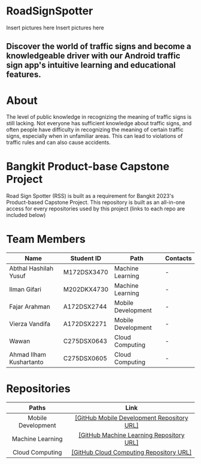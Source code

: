 # RoadSignSpotter

Insert pictures here
Insert pictures here

## Discover the world of traffic signs and become a knowledgeable driver with our Android traffic sign app's intuitive learning and educational features.

# About
The level of public knowledge in recognizing the meaning of traffic signs is still lacking. Not everyone has sufficient knowledge about traffic signs, and often people have difficulty in recognizing the meaning of certain traffic signs, especially when in unfamiliar areas. This can lead to violations of traffic rules and can also cause accidents.


# Bangkit Product-base Capstone Project
Road Sign Spotter (RSS) is built as a requirement for Bangkit 2023's Product-based Capstone Project. This repository is built as an all-in-one access for every repositories used by this project (links to each repo are included below)

# Team Members
| Name                            | Student ID | Path                | Contacts                                     |
|---------------------------------|------------|---------------------|-----------------------------------------------|
| Abthal Hashilah Yusuf           | M172DSX3470 | Machine Learning    | -   |
| Ilman Gifari                    | M202DKX4730 | Machine Learning    | - |
| Fajar Arahman                | A172DSX2744 | Mobile Development | - |
| Vierza Vandifa        | A172DSX2271 | Mobile Development | - |
| Wawan                  | C275DSX0643 | Cloud Computing     | - |
| Ahmad Ilham Kushartanto       | C275DSX0605 | Cloud Computing     | - |

# Repositories
| Paths | Link |
| :--:  | :--: |
| Mobile Development | [[GitHub Mobile Development Repository URL]](https://github.com/StringLAX/RoadSignSpotter) |
| Machine Learning | [[GitHub Machine Learning Repository URL]](https://github.com/ilman79/Machine-Learning) |
| Cloud Computing | [[GitHub Cloud Computing Repository URL]](https://github.com/work-ham/RSS-API) |
